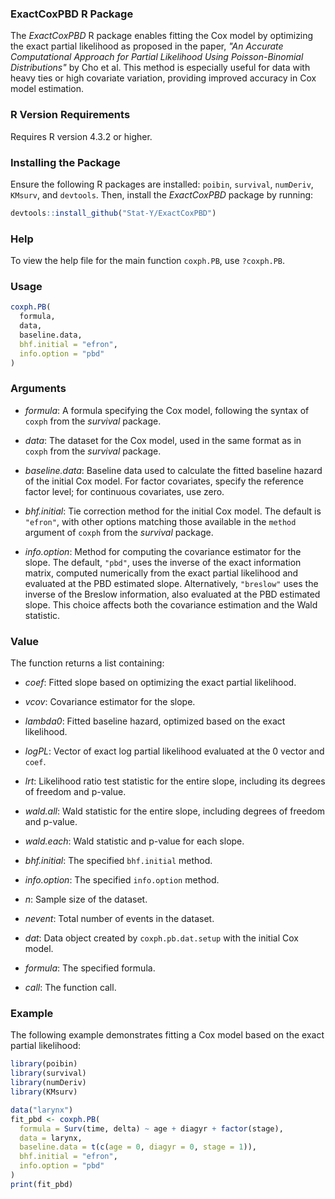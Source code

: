### ExactCoxPBD R Package

The *ExactCoxPBD* R package enables fitting the Cox model by optimizing the exact partial likelihood as proposed in the paper, *"An Accurate Computational Approach for Partial Likelihood Using Poisson-Binomial Distributions"* by Cho et al. This method is especially useful for data with heavy ties or high covariate variation, providing improved accuracy in Cox model estimation.

### R Version Requirements

Requires R version 4.3.2 or higher.

### Installing the Package

Ensure the following R packages are installed: `poibin`, `survival`, `numDeriv`, `KMsurv`, and `devtools`. Then, install the *ExactCoxPBD* package by running:

```r
devtools::install_github("Stat-Y/ExactCoxPBD")
```

### Help

To view the help file for the main function `coxph.PB`, use `?coxph.PB`.

### Usage

```r
coxph.PB(
  formula,
  data,
  baseline.data,
  bhf.initial = "efron",
  info.option = "pbd"
)
```

### Arguments

- *formula*: A formula specifying the Cox model, following the syntax of `coxph` from the *survival* package.
  
- *data*: The dataset for the Cox model, used in the same format as in `coxph` from the *survival* package.

- *baseline.data*: Baseline data used to calculate the fitted baseline hazard of the initial Cox model. For factor covariates, specify the reference factor level; for continuous covariates, use zero.

- *bhf.initial*: Tie correction method for the initial Cox model. The default is `"efron"`, with other options matching those available in the `method` argument of `coxph` from the *survival* package.

- *info.option*: Method for computing the covariance estimator for the slope. The default, `"pbd"`, uses the inverse of the exact information matrix, computed numerically from the exact partial likelihood and evaluated at the PBD estimated slope. Alternatively, `"breslow"` uses the inverse of the Breslow information, also evaluated at the PBD estimated slope. This choice affects both the covariance estimation and the Wald statistic.

### Value

The function returns a list containing:

- *coef*: Fitted slope based on optimizing the exact partial likelihood.
  
- *vcov*: Covariance estimator for the slope.
  
- *lambda0*: Fitted baseline hazard, optimized based on the exact likelihood.
  
- *logPL*: Vector of exact log partial likelihood evaluated at the 0 vector and `coef`.
  
- *lrt*: Likelihood ratio test statistic for the entire slope, including its degrees of freedom and p-value.
  
- *wald.all*: Wald statistic for the entire slope, including degrees of freedom and p-value.
  
- *wald.each*: Wald statistic and p-value for each slope.
  
- *bhf.initial*: The specified `bhf.initial` method.
  
- *info.option*: The specified `info.option` method.
  
- *n*: Sample size of the dataset.
  
- *nevent*: Total number of events in the dataset.
  
- *dat*: Data object created by `coxph.pb.dat.setup` with the initial Cox model.
  
- *formula*: The specified formula.
  
- *call*: The function call.

### Example

The following example demonstrates fitting a Cox model based on the exact partial likelihood:

```r
library(poibin)
library(survival)
library(numDeriv)
library(KMsurv)

data("larynx")
fit_pbd <- coxph.PB(
  formula = Surv(time, delta) ~ age + diagyr + factor(stage),
  data = larynx,
  baseline.data = t(c(age = 0, diagyr = 0, stage = 1)),
  bhf.initial = "efron",
  info.option = "pbd"
)
print(fit_pbd)
```
